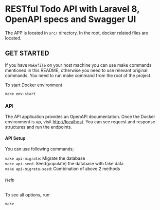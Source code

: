 # RESTful Todo API with Laravel 8, OpenAPI specs and Swagger UI  

The APP is located in `src/` directory. In the root, docker related files are located.

## GET STARTED 

If you have `Makefile` on your host machine you can use make commands mentioned in this README, otherwise you need to 
use relevant original commands. You need to run make command from the root of the project.

To start Docker environment 

`make env-start`

### API

The API application provides an OpenAPI documentation. Once the Docker environment is up, visit 
[http://localhost](http://localhost). You can see request and response structures and run the endpoints.

#### API Setup

You can use following commands;

`make api-migrate`: Migrate the database   
`make api-seed`: Seed(populate) the database with fake data    
`make api-migrate-seed`: Combination of above 2 methods

###### Help

To see all options, run: 

`make`
